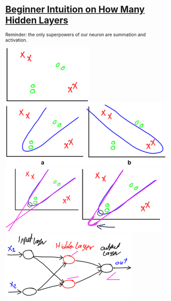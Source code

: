 # [Beginner Intuition on How Many Hidden Layers][1]

Reminder: the only superpowers of our neuron are <mdi-summation /> summation and <mdi-function /> activation.

<div class="flex">
  <img alt="xor" src="/images/xor-red-green.png" style="height: 170px" />
  <img alt="xor" src="/images/xor-red-green-2.png" style="height: 200px">
</div>
<div class="flex">
  <img alt="xor" src="/images/xor-red-green-sigma.png" style="height: 200px" />
  <img alt="xor" src="/images/xor-red-green-activated.png" style="height: 200px">
  <img alt="xor" src="/images/xor-nn-intuition.png" style="height: 200px">
</div>

[1]: https://towardsdatascience.com/beginners-ask-how-many-hidden-layers-neurons-to-use-in-artificial-neural-networks-51466afa0d3e


